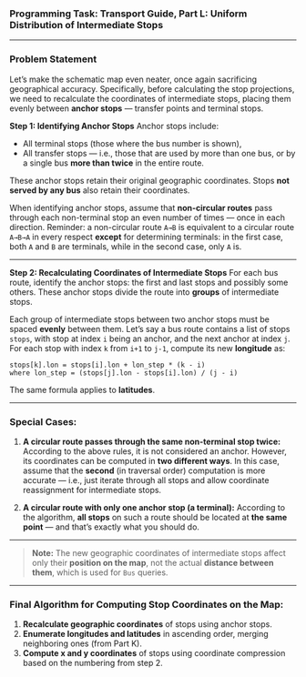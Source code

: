 ### Programming Task: **Transport Guide, Part L: Uniform Distribution of Intermediate Stops**

---

### Problem Statement

Let’s make the schematic map even neater, once again sacrificing geographical accuracy. Specifically, before calculating the stop projections, we need to recalculate the coordinates of intermediate stops, placing them evenly between **anchor stops** — transfer points and terminal stops.

**Step 1: Identifying Anchor Stops**
Anchor stops include:

* All terminal stops (those where the bus number is shown),
* All transfer stops — i.e., those that are used by more than one bus, or by a single bus **more than twice** in the entire route.

These anchor stops retain their original geographic coordinates. Stops **not served by any bus** also retain their coordinates.

When identifying anchor stops, assume that **non-circular routes** pass through each non-terminal stop an even number of times — once in each direction.
Reminder: a non-circular route `A→B` is equivalent to a circular route `A→B→A` in every respect **except** for determining terminals: in the first case, both `A` and `B` are terminals, while in the second case, only `A` is.

---

**Step 2: Recalculating Coordinates of Intermediate Stops**
For each bus route, identify the anchor stops: the first and last stops and possibly some others. These anchor stops divide the route into **groups** of intermediate stops.

Each group of intermediate stops between two anchor stops must be spaced **evenly** between them.
Let’s say a bus route contains a list of stops `stops`, with stop at index `i` being an anchor, and the next anchor at index `j`. For each stop with index `k` from `i+1` to `j-1`, compute its new **longitude** as:

```
stops[k].lon = stops[i].lon + lon_step * (k - i)
where lon_step = (stops[j].lon - stops[i].lon) / (j - i)
```

The same formula applies to **latitudes**.

---

### Special Cases:

1. **A circular route passes through the same non-terminal stop twice:**
   According to the above rules, it is not considered an anchor. However, its coordinates can be computed in **two different ways**.
   In this case, assume that the **second** (in traversal order) computation is more accurate — i.e., just iterate through all stops and allow coordinate reassignment for intermediate stops.

2. **A circular route with only one anchor stop (a terminal):**
   According to the algorithm, **all stops** on such a route should be located at **the same point** — and that’s exactly what you should do.

---

> **Note:** The new geographic coordinates of intermediate stops affect only their **position on the map**, not the actual **distance between them**, which is used for `Bus` queries.

---

### Final Algorithm for Computing Stop Coordinates on the Map:

1. **Recalculate geographic coordinates** of stops using anchor stops.
2. **Enumerate longitudes and latitudes** in ascending order, merging neighboring ones (from Part K).
3. **Compute x and y coordinates** of stops using coordinate compression based on the numbering from step 2.

